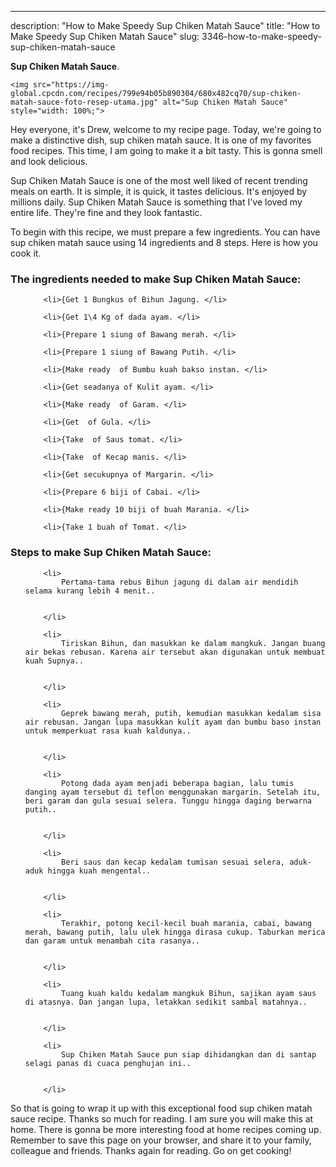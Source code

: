 ---
description: "How to Make Speedy Sup Chiken Matah Sauce"
title: "How to Make Speedy Sup Chiken Matah Sauce"
slug: 3346-how-to-make-speedy-sup-chiken-matah-sauce

<p>
	<strong>Sup Chiken Matah Sauce</strong>. 
	
</p>
<p>
	
	<img src="https://img-global.cpcdn.com/recipes/799e94b05b890304/680x482cq70/sup-chiken-matah-sauce-foto-resep-utama.jpg" alt="Sup Chiken Matah Sauce" style="width: 100%;">
	
	
</p>
<p>
	Hey everyone, it's Drew, welcome to my recipe page. Today, we're going to make a distinctive dish, sup chiken matah sauce. It is one of my favorites food recipes. This time, I am going to make it a bit tasty. This is gonna smell and look delicious.
</p>
	
<p>
	
</p>
<p>
	Sup Chiken Matah Sauce is one of the most well liked of recent trending meals on earth. It is simple, it is quick, it tastes delicious. It's enjoyed by millions daily. Sup Chiken Matah Sauce is something that I've loved my entire life. They're fine and they look fantastic.
</p>

<p>
To begin with this recipe, we must prepare a few ingredients. You can have sup chiken matah sauce using 14 ingredients and 8 steps. Here is how you cook it.
</p>

<h3>The ingredients needed to make Sup Chiken Matah Sauce:</h3>

<ol>
	
		<li>{Get 1 Bungkus of Bihun Jagung. </li>
	
		<li>{Get 1\4 Kg of dada ayam. </li>
	
		<li>{Prepare 1 siung of Bawang merah. </li>
	
		<li>{Prepare 1 siung of Bawang Putih. </li>
	
		<li>{Make ready  of Bumbu kuah bakso instan. </li>
	
		<li>{Get seadanya of Kulit ayam. </li>
	
		<li>{Make ready  of Garam. </li>
	
		<li>{Get  of Gula. </li>
	
		<li>{Take  of Saus tomat. </li>
	
		<li>{Take  of Kecap manis. </li>
	
		<li>{Get secukupnya of Margarin. </li>
	
		<li>{Prepare 6 biji of Cabai. </li>
	
		<li>{Make ready 10 biji of buah Marania. </li>
	
		<li>{Take 1 buah of Tomat. </li>
	
</ol>
<p>
	
</p>

<h3>Steps to make Sup Chiken Matah Sauce:</h3>

<ol>
	
		<li>
			Pertama-tama rebus Bihun jagung di dalam air mendidih selama kurang lebih 4 menit..
			
			
		</li>
	
		<li>
			Tiriskan Bihun, dan masukkan ke dalam mangkuk. Jangan buang air bekas rebusan. Karena air tersebut akan digunakan untuk membuat kuah Supnya..
			
			
		</li>
	
		<li>
			Geprek bawang merah, putih, kemudian masukkan kedalam sisa air rebusan. Jangan lupa masukkan kulit ayam dan bumbu baso instan untuk memperkuat rasa kuah kaldunya..
			
			
		</li>
	
		<li>
			Potong dada ayam menjadi beberapa bagian, lalu tumis danging ayam tersebut di teflon menggunakan margarin. Setelah itu, beri garam dan gula sesuai selera. Tunggu hingga daging berwarna putih..
			
			
		</li>
	
		<li>
			Beri saus dan kecap kedalam tumisan sesuai selera, aduk-aduk hingga kuah mengental..
			
			
		</li>
	
		<li>
			Terakhir, potong kecil-kecil buah marania, cabai, bawang merah, bawang putih, lalu ulek hingga dirasa cukup. Taburkan merica dan garam untuk menambah cita rasanya..
			
			
		</li>
	
		<li>
			Tuang kuah kaldu kedalam mangkuk Bihun, sajikan ayam saus di atasnya. Dan jangan lupa, letakkan sedikit sambal matahnya..
			
			
		</li>
	
		<li>
			Sup Chiken Matah Sauce pun siap dihidangkan dan di santap selagi panas di cuaca penghujan ini..
			
			
		</li>
	
</ol>

<p>
	
</p>

<p>
	So that is going to wrap it up with this exceptional food sup chiken matah sauce recipe. Thanks so much for reading. I am sure you will make this at home. There is gonna be more interesting food at home recipes coming up. Remember to save this page on your browser, and share it to your family, colleague and friends. Thanks again for reading. Go on get cooking!
</p>
